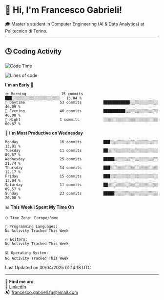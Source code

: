 # 👋 Hi, I'm Francesco Gabrieli!

🎓 Master's student in Computer Engineering (AI & Data Analytics) at Politecnico di Torino.  

---

## 🕒 Coding Activity

<!--START_SECTION:waka-->
![Code Time](http://img.shields.io/badge/Code%20Time-35%20hrs%203%20mins-blue)

![Lines of code](https://img.shields.io/badge/From%20Hello%20World%20I%27ve%20Written-46.2%20thousand%20lines%20of%20code-blue)

**I'm an Early 🐤** 

```text
🌞 Morning                15 commits          ███░░░░░░░░░░░░░░░░░░░░░░   13.04 % 
🌆 Daytime                53 commits          ████████████░░░░░░░░░░░░░   46.09 % 
🌃 Evening                46 commits          ██████████░░░░░░░░░░░░░░░   40.00 % 
🌙 Night                  1 commits           ░░░░░░░░░░░░░░░░░░░░░░░░░   00.87 % 
```
📅 **I'm Most Productive on Wednesday** 

```text
Monday                   16 commits          ███░░░░░░░░░░░░░░░░░░░░░░   13.91 % 
Tuesday                  11 commits          ██░░░░░░░░░░░░░░░░░░░░░░░   09.57 % 
Wednesday                25 commits          █████░░░░░░░░░░░░░░░░░░░░   21.74 % 
Thursday                 14 commits          ███░░░░░░░░░░░░░░░░░░░░░░   12.17 % 
Friday                   15 commits          ███░░░░░░░░░░░░░░░░░░░░░░   13.04 % 
Saturday                 11 commits          ██░░░░░░░░░░░░░░░░░░░░░░░   09.57 % 
Sunday                   23 commits          █████░░░░░░░░░░░░░░░░░░░░   20.00 % 
```


📊 **This Week I Spent My Time On** 

```text
🕑︎ Time Zone: Europe/Rome

💬 Programming Languages: 
No Activity Tracked This Week

🔥 Editors: 
No Activity Tracked This Week

💻 Operating System: 
No Activity Tracked This Week
```


 Last Updated on 30/04/2025 01:14:18 UTC
<!--END_SECTION:waka-->


---



🔗 **Find me on:**  
💼 [LinkedIn](https://www.linkedin.com/in/francesco-gabrieli)  
📬 francesco.gabrieli.fg@email.com  



